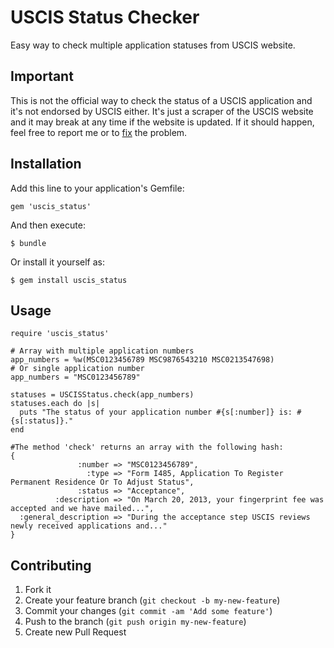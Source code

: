 # USCIS Status Checker

Easy way to check multiple application statuses from USCIS website.

## Important

This is not the official way to check the status of a USCIS application and it's not endorsed by USCIS either.
It's just a scraper of the USCIS website and it may break at any time if the website is updated. If it should happen, feel free to report me or to [fix](#contributing) the problem.


## Installation

Add this line to your application's Gemfile:

    gem 'uscis_status'

And then execute:

    $ bundle

Or install it yourself as:

    $ gem install uscis_status

## Usage

    require 'uscis_status'

    # Array with multiple application numbers
    app_numbers = %w(MSC0123456789 MSC9876543210 MSC0213547698)
    # Or single application number
    app_numbers = "MSC0123456789"

    statuses = USCISStatus.check(app_numbers)
    statuses.each do |s|
      puts "The status of your application number #{s[:number]} is: #{s[:status]}."
    end

    #The method 'check' returns an array with the following hash:
    {
                   :number => "MSC0123456789",
                     :type => "Form I485, Application To Register Permanent Residence Or To Adjust Status",
                   :status => "Acceptance",
              :description => "On March 20, 2013, your fingerprint fee was accepted and we have mailed...",
      :general_description => "During the acceptance step USCIS reviews newly received applications and..."
    }


## Contributing

1. Fork it
2. Create your feature branch (`git checkout -b my-new-feature`)
3. Commit your changes (`git commit -am 'Add some feature'`)
4. Push to the branch (`git push origin my-new-feature`)
5. Create new Pull Request
